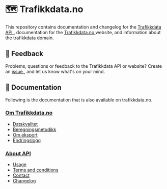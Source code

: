 # 🗺️ Trafikkdata.no

This repository contains documentation and changelog for the <ins>[Trafikkdata API](https://trafikkdata-api.atlas.vegvesen.no) </ins>, documentation for the <ins>[Trafikkdata.no](https://www.vegvesen.no/trafikkdata/) </ins> website, and information about the trafikkdata domain.

## 💬 Feedback

Problems, questions or feedback to the Trafikkdata API or website? Create an <ins>[issue](https://github.com/trafikkdata/trafikkdata.no-dokumentasjon/issues) </ins>, and let us know what's on your mind.

## 📝 Documentation

Following is the documentation that is also available on trafikkdata.no.

### <ins>[Om Trafikkdata.no](docs/about/1-om-trafikkdata.md)

- <ins>[Datakvalitet](docs/about/2-datakvalitet.md)
- <ins>[Beregningsmetodikk](docs/about/3-beregningsmetodikk.md)
- <ins>[Om eksport](docs/about/4-om-eksport.md)
- <ins>[Endringslogg](docs/about/5-endringslogg.md)

### <ins>[About API](docs/api/1-about-API.md)

- <ins>[Usage](docs/api/2-usage.md)
- <ins>[Terms and conditions](docs/api/3-terms-and-conditions.md)
- <ins>[Contact](docs/api/4-contact.md)
- <ins>[Changelog](docs/api/5-changelog.md)
